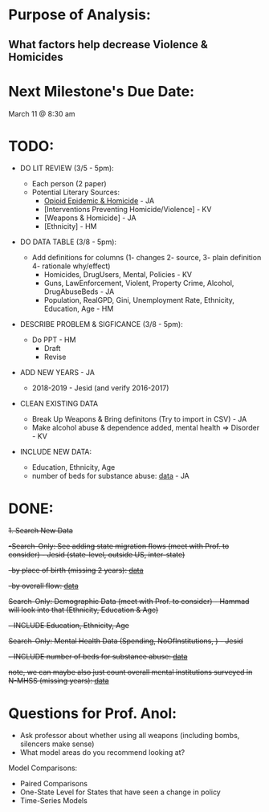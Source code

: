 # Purpose of Analysis:

## What factors help decrease Violence & Homicides

# Next Milestone's Due Date:

March 11 \@ 8:30 am

# TODO:

- DO LIT REVIEW (3/5 - 5pm):

    - Each person (2 paper)
    - Potential Literary Sources:
        - [Opioid Epidemic & Homicide](https://journals.sagepub.com/doi/abs/10.1177/0022427820986848) - JA
        - [Interventions Preventing Homicide/Violence] - KV
        - [Weapons & Homicide] - JA
        - [Ethnicity] - HM
    
- DO DATA TABLE (3/8 - 5pm):

    - Add definitions for columns (1- changes 2- source, 3- plain definition 4- rationale why/effect) 
        - Homicides, DrugUsers, Mental, Policies - KV
        - Guns, LawEnforcement, Violent, Property Crime, Alcohol, DrugAbuseBeds - JA
        - Population, RealGPD, Gini, Unemployment Rate, Ethnicity, Education, Age - HM

- DESCRIBE PROBLEM & SIGFICANCE (3/8 - 5pm):
    - Do PPT - HM
        - Draft
        - Revise

- ADD NEW YEARS - JA
    -   2018-2019 - Jesid (and verify 2016-2017)
    
- CLEAN EXISTING DATA

    - Break Up Weapons & Bring definitons (Try to import in CSV) - JA
    - Make alcohol abuse & dependence added, mental health => Disorder - KV

- INCLUDE NEW DATA:

    - Education, Ethnicity, Age
    - number of beds for substance abuse: [data](https://wwwdasis.samhsa.gov/dasis2/nssats.htm) - JA
 
# DONE:

~~1.  Search New Data~~

~~-Search-Only: See adding state migration flows (meet with Prof. to consider) - Jesid (state-level, outside US, inter-state)~~

~~-by place of birth (missing 2 years): [data](https://www.census.gov/data/tables/time-series/demo/geographic-mobility/state-of-residence-place-of-birth-acs.html)~~

~~-by overall flow: [data](https://www.census.gov/topics/population/migration/guidance/state-to-state-migration-flows.html)~~

~~Search-Only: Demographic Data (meet with Prof. to consider) - Hammad will look into that (Ethnicity, Education & Age)~~
        
~~- INCLUDE Education, Ethnicity, Age~~

~~Search-Only: Mental Health Data (Spending, NoOfInstitutions, ) - Jesid~~

~~- INCLUDE number of beds for substance abuse: [data](https://wwwdasis.samhsa.gov/dasis2/nssats.htm)~~

~~note, we can maybe also just count overall mental institutions surveyed in N-MHSS (missing years): [data](https://wwwdasis.samhsa.gov/dasis2/nmhss.htm)~~
    

# Questions for Prof. Anol:

-   Ask professor about whether using all weapons (including bombs, silencers make sense)
-   What model areas do you recommend looking at?

Model Comparisons:

-   Paired Comparisons
-   One-State Level for States that have seen a change in policy
-   Time-Series Models

